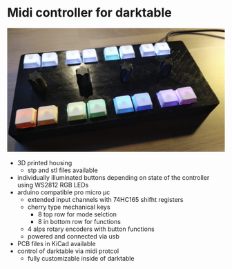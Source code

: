 # Midi controller for darktable

![photo of controller](image.png "")

- 3D printed housing
  -  stp and stl files available  
- individually illuminated buttons depending on state of the controller using WS2812 RGB LEDs
- arduino compatible pro micro µc
  - extended input channels with 74HC165 shifht registers
  - cherry type mechanical keys
    - 8 top row for mode selction
    - 8 in bottom row for functions
  - 4 alps rotary encoders with button functions
  - powered and connected via usb
- PCB files in KiCad available
- control of darktable via midi protcol
  - fully customizable inside of darktable
